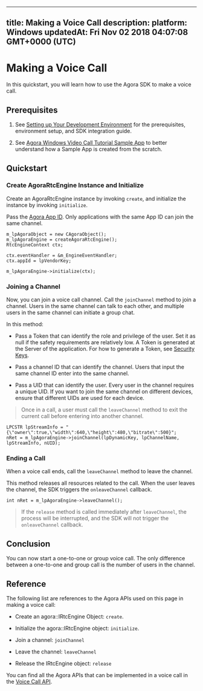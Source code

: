 
---
title: Making a Voice Call
description: 
platform: Windows
updatedAt: Fri Nov 02 2018 04:07:08 GMT+0000 (UTC)
---
# Making a Voice Call
In this quickstart, you will learn how to use the Agora SDK to make a voice call.

## Prerequisites

1.  See [Setting up Your Development Environment](../../en/Quickstart%20Guide/windows_video.md) for the prerequisites, environment setup, and SDK integration guide.

2.  See [Agora Windows Video Call Tutorial Sample App](https://github.com/AgoraIO/Basic-Video-Call/tree/master/Group-Video/OpenVideoCall-Windows) to better understand how a Sample App is created from the scratch.


## Quickstart

### Create AgoraRtcEngine Instance and Initialize

Create an AgoraRtcEngine instance by invoking <code>create</code>, and initialize the instance by invoking <code>initialize</code>.

Pass the [Agora App ID](../../en/Agora%20Platform/token.md). Only applications with the same App ID can join the same channel.

```
m_lpAgoraObject = new CAgoraObject();
m_lpAgoraEngine = createAgoraRtcEngine();
RtcEngineContext ctx;

ctx.eventHandler = &m_EngineEventHandler;
ctx.appId = lpVendorKey;

m_lpAgoraEngine->initialize(ctx);
```

### Joining a Channel

Now, you can join a voice call channel. Call the <code>joinChannel</code> method to join a channel. Users in the same channel can talk to each other, and multiple users in the same channel can initiate a group chat.

In this method:

-   Pass a Token that can identify the role and privilege of the user. Set it as null if the safety requirements are relatively low. A Token is generated at the Server of the application. For how to generate a Token, see [Security Keys](../../en/Agora%20Platform/token.md).

-   Pass a channel ID that can identify the channel. Users that input the same channel ID enter into the same channel.

-   Pass a UID that can identify the user. Every user in the channel requires a unique UID. If you want to join the same channel on different devices, ensure that different UIDs are used for each device.


> Once in a call, a user must call the <code>leaveChannel</code> method to exit the current call before entering into another channel.

```
LPCSTR lpStreamInfo = "{\"owner\":true,\"width\":640,\"height\":480,\"bitrate\":500}";
nRet = m_lpAgoraEngine->joinChannel(lpDynamicKey, lpChannelName, lpStreamInfo, nUID);
```

### Ending a Call

When a voice call ends, call the <code>leaveChannel</code> method to leave the channel.

This method releases all resources related to the call. When the user leaves the channel, the SDK triggers the <code>onleaveChannel</code> callback.

```
int nRet = m_lpAgoraEngine->leaveChannel();
```

> If the <code>release</code> method is called immediately after <code>leaveChannel</code>, the process will be interrupted, and the SDK will not trigger the <code>onleaveChannel</code> callback.

## Conclusion

You can now start a one-to-one or group voice call. The only difference between a one-to-one and group call is the number of users in the channel.

## Reference

The following list are references to the Agora APIs used on this page in making a voice call:

-   Create an agora::IRtcEngine Object: <code>create</code>.

-   Initialize the agora::IRtcEngine object:  <code>initialize</code>.

-   Join a channel: <code>joinChannel</code>

-   Leave the channel:  <code>leaveChannel</code>

-   Release the IRtcEngine object: <code>release</code>


You can find all the Agora APIs that can be implemented in a voice call in the [Voice Call API](https://docs.agora.io/en/Voice/API%20Reference/cpp/index.html).


